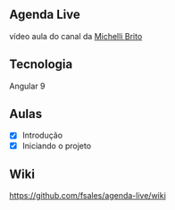 ## Agenda Live  
  vídeo aula do canal da [Michelli Brito](https://www.youtube.com/playlist?list=PL8iIphQOyG-DSLV6qWs8wh37o0R_F9Q_Q)


## Tecnologia
  Angular 9

## Aulas


- [x] Introdução
- [x] Iniciando o projeto

## Wiki
  https://github.com/fsales/agenda-live/wiki
